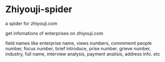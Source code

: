 # Zhiyouji-spider
a spider for zhiyouji.com

get infomations of enterprises on zhiyouji.com

field names like enterprise name, views numbers, commmemt people number, focus number, brief introduce, prise number, grieve number, industry, full name, interview analysis, payment analisis, address info. etc
